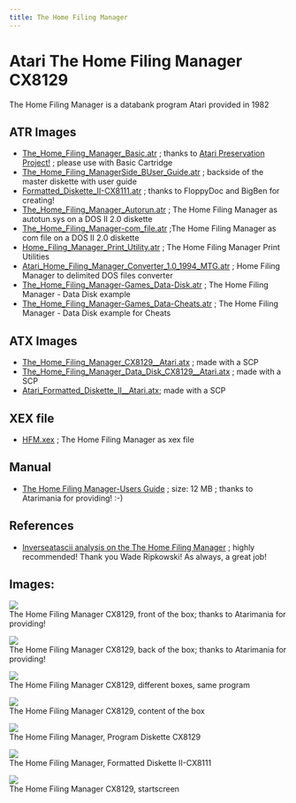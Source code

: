 ```yaml
---
title: The Home Filing Manager
---
```

# Atari The Home Filing Manager CX8129  
The Home Filing Manager is a databank program Atari provided in 1982  
  
## ATR Images  
- [The_Home_Filing_Manager_Basic.atr](attachments/The_Home_Filing_Manager_Basic.atr) ; thanks to [Atari Preservation Project!](http://a8preservation.com/#/home) ; please use with Basic Cartridge  
- [The_Home_Filing_ManagerSide_BUser_Guide.atr](attachments/The_Home_Filing_ManagerSide_BUser_Guide.atr) ; backside of the master diskette with user guide  
- [Formatted_Diskette_II-CX8111.atr](attachments/Formatted_Diskette_II-CX8111.atr) ; thanks to FloppyDoc and BigBen for creating!  
- [The_Home_Filing_Manager_Autorun.atr](attachments/The_Home_Filing_Manager_Autorun.atr) ; The Home Filing Manager as autotun.sys on a DOS II 2.0 diskette  
- [The_Home_Filing_Manager-com_file.atr](attachments/The_Home_Filing_Manager-com_file.atr) ;The Home Filing Manager as com file on a DOS II 2.0 diskette  
- [Home_Filing_Manager_Print_Utility.atr](attachments/Home_Filing_Manager_Print_Utility.atr) ; The Home Filing Manager Print Utilities  
- [Atari_Home_Filing_Manager_Converter_1.0_1994_MTG.atr](attachments/Atari_Home_Filing_Manager_Converter_1.0_1994_MTG.atr) ; Home Filing Manager to delimited DOS files converter  
- [The_Home_Filing_Manager-Games_Data-Disk.atr](attachments/The_Home_Filing_Manager-Games_Data-Disk.atr) ; The Home Filing Manager - Data Disk example  
- [The_Home_Filing_Manager-Games_Data-Cheats.atr](attachments/The_Home_Filing_Manager-Games_Data-Cheats.atr) ; The Home Filing Manager - Data Disk example for Cheats  
  
## ATX Images  
- [The_Home_Filing_Manager_CX8129__Atari.atx](attachments/The_Home_Filing_Manager_CX8129__Atari.atx) ; made with a SCP  
- [The_Home_Filing_Manager_Data_Disk_CX8129__Atari.atx](attachments/The_Home_Filing_Manager_Data_Disk_CX8129__Atari.atx) ; made with a SCP  
- [Atari_Formatted_Diskette_II__Atari.atx](attachments/Atari_Formatted_Diskette_II__Atari.atx); made with a SCP  
  
## XEX file  
- [HFM.xex](attachments/HFM.xex) ; The Home Filing Manager as xex file  
  
## Manual  
- [The Home Filing Manager-Users Guide](attachments/Atari_Home_Filing_Manager.pdf) ; size: 12 MB ; thanks to Atarimania for providing! :-)  
  
## References  
- [Inverseatascii analysis on the The Home Filing Manager](https://inverseatascii.info/2015/11/10/s2e04-atari-home-filing-manager/) ; highly recommended! Thank you Wade Ripkowski! As always, a great job!  
  
## Images:  
![](attachments/Atari_Home_Filing_Manager_V1_d7.jpg)  
The Home Filing Manager CX8129, front of the box; thanks to Atarimania for providing!  
  
![](attachments/Atari_Home_Filing_Manager_V1_d7_2.jpg)  
The Home Filing Manager CX8129, back of the box; thanks to Atarimania for providing!  
  
![](attachments/different+boxes.jpg)  
The Home Filing Manager CX8129, different boxes, same program  
  
![](attachments/content.jpg)  
The Home Filing Manager CX8129, content of the box  
  
![](attachments/Atari_Home_Filing_Manager_V1_d7_3.jpg)  
The Home Filing Manager, Program Diskette CX8129  
  
![](attachments/Atari_Home_Filing_Manager_V1_d7_4.jpg)  
The Home Filing Manager, Formatted Diskette II-CX8111  
  
![](attachments/picture.jpg)  
The Home Filing Manager CX8129, startscreen  
